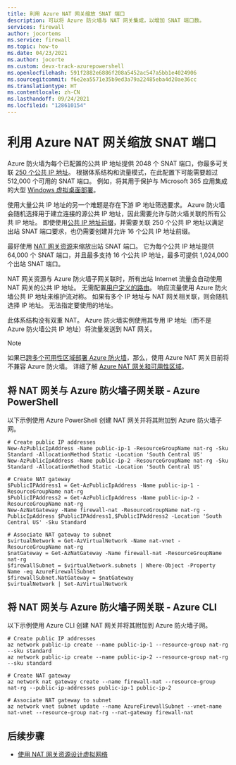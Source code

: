 ```yaml
---
title: 利用 Azure NAT 网关缩放 SNAT 端口
description: 可以将 Azure 防火墙与 NAT 网关集成，以增加 SNAT 端口数。
services: firewall
author: jocortems
ms.service: firewall
ms.topic: how-to
ms.date: 04/23/2021
ms.author: jocorte
ms.custom: devx-track-azurepowershell
ms.openlocfilehash: 591f2882e6886f208a5452ac547a5bb1e4024906
ms.sourcegitcommit: f6e2ea5571e35b9ed3a79a22485eba4d20ae36cc
ms.translationtype: HT
ms.contentlocale: zh-CN
ms.lasthandoff: 09/24/2021
ms.locfileid: "128610154"
---
```

# <a name="scale-snat-ports-with-azure-nat-gateway"></a>利用 Azure NAT 网关缩放 SNAT 端口

Azure 防火墙为每个已配置的公共 IP 地址提供 2048 个 SNAT 端口，你最多可关联 [250 个公共 IP 地址](./deploy-multi-public-ip-powershell.md)。 根据体系结构和流量模式，在此配置下可能需要超过 512,000 个可用的 SNAT 端口。 例如，将其用于保护与 Microsoft 365 应用集成的大型 [Windows 虚拟桌面部署](./protect-azure-virtual-desktop.md)。

使用大量公共 IP 地址的另一个难题是存在下游 IP 地址筛选要求。 Azure 防火墙会随机选择用于建立连接的源公共 IP 地址，因此需要允许与防火墙关联的所有公共 IP 地址。 即使使用[公共 IP 地址前缀](../virtual-network/public-ip-address-prefix.md)，并需要关联 250 个公共 IP 地址以满足出站 SNAT 端口要求，也仍需要创建并允许 16 个公共 IP 地址前缀。

最好使用 [NAT 网关资源](../virtual-network/nat-gateway/nat-overview.md)来缩放出站 SNAT 端口。 它为每个公共 IP 地址提供 64,000 个 SNAT 端口，并且最多支持 16 个公共 IP 地址，最多可提供 1,024,000 个出站 SNAT 端口。

NAT 网关资源与 Azure 防火墙子网关联时，所有出站 Internet 流量会自动使用 NAT 网关的公共 IP 地址。 无需配置[用户定义的路由](../virtual-network/tutorial-create-route-table-portal.md)。 响应流量使用 Azure 防火墙公共 IP 地址来维护流对称。 如果有多个 IP 地址与 NAT 网关相关联，则会随机选择 IP 地址。 无法指定要使用的地址。

此体系结构没有双重 NAT。 Azure 防火墙实例使用其专用 IP 地址（而不是 Azure 防火墙公共 IP 地址）将流量发送到 NAT 网关。

> [!NOTE]
> 如果已[跨多个可用性区域部署 Azure 防火墙](deploy-availability-zone-powershell.md)，那么，使用 Azure NAT 网关目前将不兼容 Azure 防火墙。 详细了解 [Azure NAT 网关和可用性区域](../virtual-network/nat-gateway/nat-gateway-resource.md#cross-zone-outbound-scenarios-not-supported)。

## <a name="associate-nat-gateway-with-azure-firewall-subnet---azure-powershell"></a>将 NAT 网关与 Azure 防火墙子网关联 - Azure PowerShell

以下示例使用 Azure PowerShell 创建 NAT 网关并将其附加到 Azure 防火墙子网。

```azurepowershell-interactive
# Create public IP addresses
New-AzPublicIpAddress -Name public-ip-1 -ResourceGroupName nat-rg -Sku Standard -AllocationMethod Static -Location 'South Central US'
New-AzPublicIpAddress -Name public-ip-2 -ResourceGroupName nat-rg -Sku Standard -AllocationMethod Static -Location 'South Central US'

# Create NAT gateway
$PublicIPAddress1 = Get-AzPublicIpAddress -Name public-ip-1 -ResourceGroupName nat-rg
$PublicIPAddress2 = Get-AzPublicIpAddress -Name public-ip-2 -ResourceGroupName nat-rg
New-AzNatGateway -Name firewall-nat -ResourceGroupName nat-rg -PublicIpAddress $PublicIPAddress1,$PublicIPAddress2 -Location 'South Central US' -Sku Standard

# Associate NAT gateway to subnet
$virtualNetwork = Get-AzVirtualNetwork -Name nat-vnet -ResourceGroupName nat-rg
$natGateway = Get-AzNatGateway -Name firewall-nat -ResourceGroupName nat-rg
$firewallSubnet = $virtualNetwork.subnets | Where-Object -Property Name -eq AzureFirewallSubnet
$firewallSubnet.NatGateway = $natGateway
$virtualNetwork | Set-AzVirtualNetwork
```

## <a name="associate-nat-gateway-with-azure-firewall-subnet---azure-cli"></a>将 NAT 网关与 Azure 防火墙子网关联 - Azure CLI

以下示例使用 Azure CLI 创建 NAT 网关并将其附加到 Azure 防火墙子网。

```azurecli-interactive
# Create public IP addresses
az network public-ip create --name public-ip-1 --resource-group nat-rg --sku standard
az network public-ip create --name public-ip-2 --resource-group nat-rg --sku standard

# Create NAT gateway
az network nat gateway create --name firewall-nat --resource-group nat-rg --public-ip-addresses public-ip-1 public-ip-2

# Associate NAT gateway to subnet
az network vnet subnet update --name AzureFirewallSubnet --vnet-name nat-vnet --resource-group nat-rg --nat-gateway firewall-nat
```

## <a name="next-steps"></a>后续步骤

- [使用 NAT 网关资源设计虚拟网络](../virtual-network/nat-gateway/nat-gateway-resource.md)

